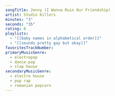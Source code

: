 ```yaml
---
songTitle: Jenny (I Wanna Ruin Our Friendship)
artist: Studio Killers
minutes: "3"
seconds: "35"
rating: 6
playlists:
  - "[[baby names in alphabetical order]]"
  - "[[sounds pretty gay but okay]]"
favoritesTrackNumber:
primaryMusicGenre:
  - electropop
  - dance-pop
  - slap house
secondaryMusicGenre:
  - electro house
  - pop rap
  - romanian popcorn
---
```

